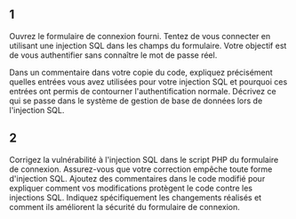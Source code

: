 ## 1
Ouvrez le formulaire de connexion fourni.
Tentez de vous connecter en utilisant une injection SQL dans les champs du formulaire. 
Votre objectif est de vous authentifier sans connaître le mot de passe réel.
      
Dans un commentaire dans votre copie du code, expliquez précisément quelles entrées vous avez utilisées pour votre injection SQL et pourquoi ces entrées ont permis de contourner l'authentification normale.
Décrivez ce qui se passe dans le système de gestion de base de données lors de l'injection SQL.

## 2
Corrigez la vulnérabilité à l'injection SQL dans le script PHP du formulaire de connexion. 
Assurez-vous que votre correction empêche toute forme d'injection SQL.
Ajoutez des commentaires dans le code modifié pour expliquer comment vos modifications protègent le code contre les injections SQL.
Indiquez spécifiquement les changements réalisés et comment ils améliorent la sécurité du formulaire de connexion.